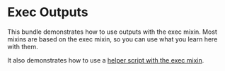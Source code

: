 # Exec Outputs

This bundle demonstrates how to use outputs with the exec mixin. Most mixins 
are based on the exec mixin, so you can use what you learn here with them.

It also demonstrates how to use a [helper script with the exec mixin](https://getporter.org/best-practices/exec-mixin/#use-scripts).